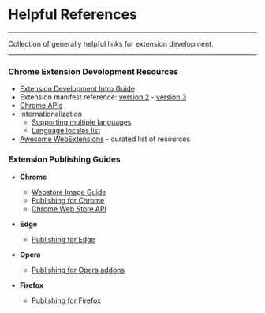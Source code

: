 # Helpful References

* * *

<p class='page-intro'>Collection of generally helpful links for extension development.</p>

* * *

### Chrome Extension Development Resources

- [Extension Development Intro Guide](https://developer.chrome.com/extensions/getstarted)
- Extension manifest reference: [version 2](https://developer.chrome.com/extensions/manifest) - [version 3](https://developer.chrome.com/docs/extensions/mv3/intro/)
- [Chrome APIs](https://developer.chrome.com/extensions/api_index)
- Internationalization
  - [Supporting multiple languages](https://developer.chrome.com/extensions/i18n)
  - [Language locales list](https://developers.google.com/admin-sdk/directory/v1/languages)
- [Awesome WebExtensions](https://github.com/fregante/Awesome-WebExtensions) - curated list of resources


### Extension Publishing Guides

- **Chrome**
    - [Webstore Image Guide](https://developer.chrome.com/webstore/images)
    - [Publishing for Chrome](https://developer.chrome.com/webstore/publish)
    - [Chrome Web Store API](https://developer.chrome.com/webstore/api_index)

- **Edge**
    - [Publishing for Edge](https://docs.microsoft.com/en-us/microsoft-edge/extensions-chromium/publish/publish-extension)

- **Opera**
    - [Publishing for Opera addons](https://dev.opera.com/extensions/publishing-guidelines/)

- **Firefox**
    - [Publishing for Firefox](https://extensionworkshop.com/documentation/publish/submitting-an-add-on/)
